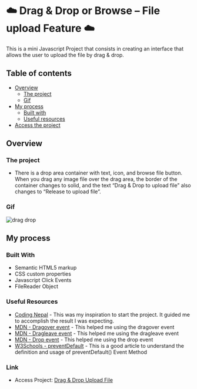﻿# ☁️ Drag & Drop or Browse – File upload Feature ☁️

This is a mini Javascript Project that consists in creating an interface that allows the user to upload the file by drag & drop.

## Table of contents

- [Overview](#overview)
  - [The project](#the-project)
  - [Gif](#gif)
- [My process](#my-process)
  - [Built with](#built-with)
  - [Useful resources](#useful-resources)
- [Access the project](#link)

## Overview

### The project
- There is a drop area container with text, icon, and browse file button. When you drag any image file over the drag area, the border of the container changes to solid, and the text “Drag & Drop to upload file” also changes to “Release to upload file”.

### Gif
![drag drop](https://user-images.githubusercontent.com/83260908/133110309-cb9bf524-3ba2-490d-927c-83c858ad3434.gif)


## My process 

### Built With
- Semantic HTML5 markup
- CSS custom properties
- Javascript Click Events
- FileReader Object

### Useful Resources
- [Coding Nepal](https://youtu.be/pvqOaGDm1wU) - This was my inspiration to start the project. It guided me to accomplish the result I was expecting.
- [MDN - Dragover event](https://developer.mozilla.org/en-US/docs/Web/API/Document/dragover_event) - This helped me using the dragover event
- [MDN - Dragleave event](https://developer.mozilla.org/en-US/docs/Web/API/Document/dragleave_event) - This helped me using the dragleave event
- [MDN - Drop event](https://developer.mozilla.org/en-US/docs/Web/API/Document/drop_event) - This helped me using the drop event
- [W3Schools - preventDefault](https://www.w3schools.com/jsref/event_preventdefault.asp) - This is a good article to understand the definition and usage of preventDefault() Event Method

### Link
- Access Project: [Drag & Drop Upload File](https://camille846.github.io/DragDrop/)
